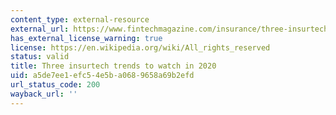 ```yaml
---
content_type: external-resource
external_url: https://www.fintechmagazine.com/insurance/three-insurtech-trends-watch-2020
has_external_license_warning: true
license: https://en.wikipedia.org/wiki/All_rights_reserved
status: valid
title: Three insurtech trends to watch in 2020
uid: a5de7ee1-efc5-4e5b-a068-9658a69b2efd
url_status_code: 200
wayback_url: ''
---
```

